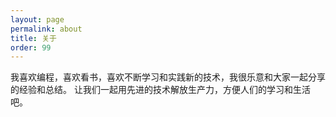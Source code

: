 ```yaml
---
layout: page
permalink: about
title: 关于
order: 99
---
```


我喜欢编程，喜欢看书，喜欢不断学习和实践新的技术，我很乐意和大家一起分享的经验和总结。
让我们一起用先进的技术解放生产力，方便人们的学习和生活吧。
